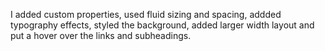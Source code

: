 I added custom properties, used fluid sizing and spacing, addded typography effects, styled the background, added larger width layout and put a hover over the links and subheadings.